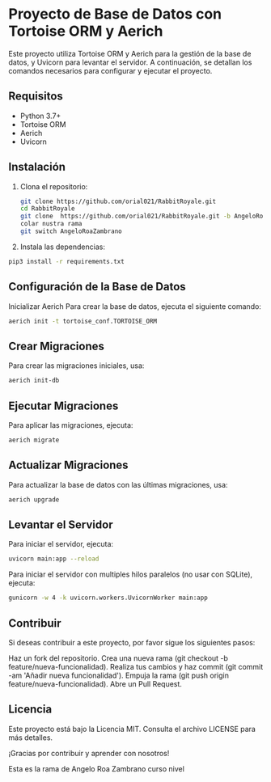 # Proyecto de Base de Datos con Tortoise ORM y Aerich

Este proyecto utiliza Tortoise ORM y Aerich para la gestión de la base de datos, y Uvicorn para levantar el servidor. A continuación, se detallan los comandos necesarios para configurar y ejecutar el proyecto.

## Requisitos

- Python 3.7+
- Tortoise ORM
- Aerich
- Uvicorn

## Instalación

1. Clona el repositorio:
   ```bash
   git clone https://github.com/orial021/RabbitRoyale.git
   cd RabbitRoyale
   git clone  https://github.com/orial021/RabbitRoyale.git -b AngeloRoaZambrano
   colar nustra rama
   git switch AngeloRoaZambrano
   ```

2. Instala las dependencias:

```bash
pip3 install -r requirements.txt
```

## Configuración de la Base de Datos
Inicializar Aerich
Para crear la base de datos, ejecuta el siguiente comando:

```bash
aerich init -t tortoise_conf.TORTOISE_ORM
```

## Crear Migraciones
Para crear las migraciones iniciales, usa:

```bash
aerich init-db
```

## Ejecutar Migraciones
Para aplicar las migraciones, ejecuta:
```bash
aerich migrate
```

## Actualizar Migraciones
Para actualizar la base de datos con las últimas migraciones, usa:

```bash
aerich upgrade
```

## Levantar el Servidor
Para iniciar el servidor, ejecuta:

```bash
uvicorn main:app --reload
```

Para iniciar el servidor con multiples hilos paralelos (no usar con SQLite), ejecuta:

```bash
gunicorn -w 4 -k uvicorn.workers.UvicornWorker main:app
```
## Contribuir
Si deseas contribuir a este proyecto, por favor sigue los siguientes pasos:

Haz un fork del repositorio.
Crea una nueva rama (git checkout -b feature/nueva-funcionalidad).
Realiza tus cambios y haz commit (git commit -am 'Añadir nueva funcionalidad').
Empuja la rama (git push origin feature/nueva-funcionalidad).
Abre un Pull Request.

## Licencia
Este proyecto está bajo la Licencia MIT. Consulta el archivo LICENSE para más detalles.

¡Gracias por contribuir y aprender con nosotros!

Esta es la rama de Angelo Roa Zambrano curso nivel 